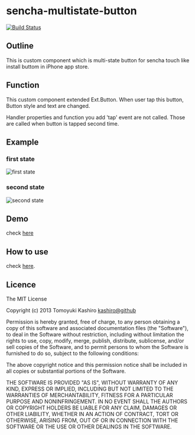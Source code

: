 sencha-multistate-button
========================

[![Build Status](https://travis-ci.org/kashiro/sencha-multistate-button.png?branch=master)](https://travis-ci.org/kashiro/sencha-multistate-button)

## Outline

This is custom component which is multi-state button for sencha touch like install buttom in iPhone app store.

## Function

This custom component extended Ext.Button.
When user tap this button, Button style and text are changed.

Handler properties and function you add 'tap' event are not called.
Those are called when button is tapped second time.

## Example

### first state
![first state](https://pbs.twimg.com/media/BAeR3JQCEAAV0Lx.png)

### second state
![second state](https://pbs.twimg.com/media/BAeR6hfCMAAS_FZ.png)

## Demo

check [here](http://kashiro.github.com/sencha-multistate-button/)

## How to use

check [here](http://scriptogr.am/tkashiro/post/how-to-use-senchatouch-custom-components). 


## Licence

The MIT License

Copyright (c) 2013 Tomoyuki Kashiro <kashiro@github>

Permission is hereby granted, free of charge, to any person obtaining a copy
of this software and associated documentation files (the "Software"), to deal
in the Software without restriction, including without limitation the rights
to use, copy, modify, merge, publish, distribute, sublicense, and/or sell
copies of the Software, and to permit persons to whom the Software is
furnished to do so, subject to the following conditions:

The above copyright notice and this permission notice shall be included in
all copies or substantial portions of the Software.

THE SOFTWARE IS PROVIDED "AS IS", WITHOUT WARRANTY OF ANY KIND, EXPRESS OR
IMPLIED, INCLUDING BUT NOT LIMITED TO THE WARRANTIES OF MERCHANTABILITY,
FITNESS FOR A PARTICULAR PURPOSE AND NONINFRINGEMENT. IN NO EVENT SHALL THE
AUTHORS OR COPYRIGHT HOLDERS BE LIABLE FOR ANY CLAIM, DAMAGES OR OTHER
LIABILITY, WHETHER IN AN ACTION OF CONTRACT, TORT OR OTHERWISE, ARISING FROM,
OUT OF OR IN CONNECTION WITH THE SOFTWARE OR THE USE OR OTHER DEALINGS IN
THE SOFTWARE.

